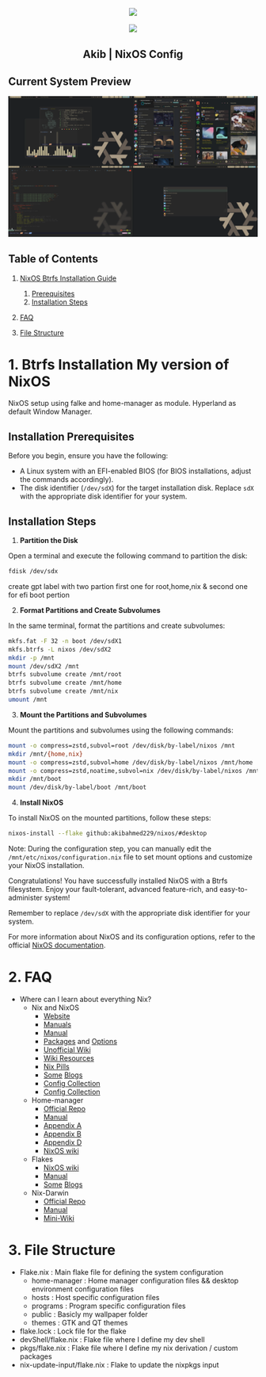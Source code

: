 <p align="center"><img src="https://i.imgur.com/X5zKxvp.png" width=300px></p>

<p align="center"><img src="https://i.imgur.com/NbxQ8MY.png" width=600px></p>

<h2 align="center">Akib | NixOS Config</h2>

## Current System Preview

![my current setup](public/preview/hyprland.png)

## Table of Contents

1. [NixOS Btrfs Installation Guide](#1-btrfs-installation-my-version-of-nixos)

   1. [Prerequisites](#installation-prerequisites)
   2. [Installation Steps](#installation-steps)

2. [FAQ](#2-faq)
3. [File Structure](#3-file-structure)

# 1. Btrfs Installation My version of NixOS

NixOS setup using falke and home-manager as module. Hyperland as default Window Manager.

## Installation Prerequisites

Before you begin, ensure you have the following:

- A Linux system with an EFI-enabled BIOS (for BIOS installations, adjust the commands accordingly).
- The disk identifier (`/dev/sdX`) for the target installation disk. Replace `sdX` with the appropriate disk identifier for your system.

## Installation Steps

1. **Partition the Disk**

Open a terminal and execute the following command to partition the disk:

```bash
fdisk /dev/sdx
```

create gpt label with two partion first one for root,home,nix & second one for efi boot pertion

2. **Format Partitions and Create Subvolumes**

In the same terminal, format the partitions and create subvolumes:

```bash
mkfs.fat -F 32 -n boot /dev/sdX1
mkfs.btrfs -L nixos /dev/sdX2
mkdir -p /mnt
mount /dev/sdX2 /mnt
btrfs subvolume create /mnt/root
btrfs subvolume create /mnt/home
btrfs subvolume create /mnt/nix
umount /mnt
```

3. **Mount the Partitions and Subvolumes**

Mount the partitions and subvolumes using the following commands:

```bash
mount -o compress=zstd,subvol=root /dev/disk/by-label/nixos /mnt
mkdir /mnt/{home,nix}
mount -o compress=zstd,subvol=home /dev/disk/by-label/nixos /mnt/home
mount -o compress=zstd,noatime,subvol=nix /dev/disk/by-label/nixos /mnt/nix
mkdir /mnt/boot
mount /dev/disk/by-label/boot /mnt/boot
```

4. **Install NixOS**

To install NixOS on the mounted partitions, follow these steps:

```bash
nixos-install --flake github:akibahmed229/nixos/#desktop
```

Note: During the configuration step, you can manually edit the `/mnt/etc/nixos/configuration.nix` file to set mount options and customize your NixOS installation.

Congratulations! You have successfully installed NixOS with a Btrfs filesystem. Enjoy your fault-tolerant, advanced feature-rich, and easy-to-administer system!

Remember to replace `/dev/sdX` with the appropriate disk identifier for your system.

For more information about NixOS and its configuration options, refer to the official [NixOS documentation](https://nixos.org/).

# 2. FAQ

- Where can I learn about everything Nix?
  - Nix and NixOS
    - [Website](https://nixos.org/)
    - [Manuals](https://nixos.org/learn.html)
    - [Manual](https://nixos.org/manual/nix/stable/introduction.html)
    - [Packages](https://search.nixos.org/packages) and [Options](https://search.nixos.org/options?)
    - [Unofficial Wiki](https://nixos.wiki/)
    - [Wiki Resources](https://nixos.wiki/wiki/Resources)
    - [Nix Pills](https://nixos.org/guides/nix-pills/)
    - [Some](https://www.ianthehenry.com/posts/how-to-learn-nix/) [Blogs](https://christine.website/blog)
    - [Config Collection](https://nixos.wiki/wiki/Configuration_Collection)
    - [Config Collection](https://nixos.wiki/wiki/Configuration_Collection)
  - Home-manager
    - [Official Repo](https://github.com/nix-community/home-manager)
    - [Manual](https://nix-community.github.io/home-manager/)
    - [Appendix A](https://nix-community.github.io/home-manager/options.html)
    - [Appendix B](https://nix-community.github.io/home-manager/nixos-options.html)
    - [Appendix D](https://nix-community.github.io/home-manager/tools.html)
    - [NixOS wiki](https://nixos.wiki/wiki/Home_Manager)
  - Flakes
    - [NixOS wiki](https://nixos.wiki/wiki/Flakes)
    - [Manual](https://nixos.org/manual/nix/stable/command-ref/new-cli/nix3-flake.html)
    - [Some](https://www.tweag.io/blog/2020-05-25-flakes/) [Blogs](https://christine.website/blog/nix-flakes-3-2022-04-07)
  - Nix-Darwin
    - [Official Repo](https://github.com/LnL7/nix-darwin/)
    - [Manual](https://daiderd.com/nix-darwin/manual/index.html)
    - [Mini-Wiki](https://github.com/LnL7/nix-darwin/wiki)

# 3. File Structure

- Flake.nix : Main flake file for defining the system configuration
  - home-manager : Home manager configuration files && desktop environment configuration files
  - hosts : Host specific configuration files
  - programs : Program specific configuration files
  - public : Basicly my wallpaper folder
  - themes : GTK and QT themes
- flake.lock : Lock file for the flake
- devShell/flake.nix : Flake file where I define my dev shell
- pkgs/flake.nix : Flake file where I define my nix derivation / custom packages
- nix-update-input/flake.nix : Flake to update the nixpkgs input
